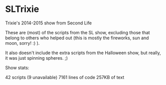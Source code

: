 # SLTrixie
Trixie's 2014-2015 show from Second Life

These are (most) of the scripts from the SL show, excluding those that belong to others who helped out (this is mostly the fireworks, sun and moon, sorry! :) ).

It also doesn't include the extra scripts from the Halloween show, but really, it was just spinning spheres. ;)

Show stats:

42 scripts (9 unavailable)
7161 lines of code
257KB of text
